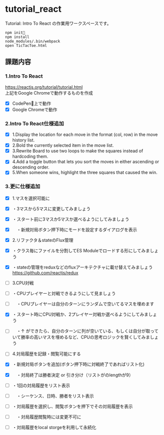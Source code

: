 # tutorial_react
Tutorial: Intro To React の作業用ワークスペースです。

    npm init
    npm install
    node_modules/.bin/webpack
    open TicTacToe.html

## 課題内容
### 1.Intro To React
https://reactjs.org/tutorial/tutorial.html  
上記をGoogle Chromeで動作するものを作成

- [x] CodePen上で動作
- [x] Google Chromeで動作

### 2.Intro To React仕様追加
- [x] 1.Display the location for each move in the format (col, row) in the move history list.
- [x] 2.Bold the currently selected item in the move list.
- [x] 3.Rewrite Board to use two loops to make the squares instead of hardcoding them.
- [x] 4.Add a toggle button that lets you sort the moves in either ascending or descending order.
- [x] 5.When someone wins, highlight the three squares that caused the win.

### 3.更に仕様追加
- [x] 1.マスを選択可能に
- [x] ・3マスから5マスに変更してみましょう
- [x] ・スタート前に3マスか5マスか選べるようにしてみましょう
- [x] 　・新規対局ボタン押下時にモードを設定するダイアログを表示
　　
- [x] 2.リファクタ＆stateのFlux管理
- [x] ・クラス毎にファイルを分割してES Moduleでロードする形にしてみましょう
- [x] ・stateの管理をreduxなどのfluxアーキテクチャに載せ替えてみましょう　https://github.com/reactjs/redux

- [ ] 3.CPU対戦
- [ ] ・CPUプレイヤーと対戦できるようにして見ましょう
- [ ] 　・CPUプレイヤーは自分のターンにランダムで空いてるマスを埋めます
- [x] ・スタート時にCPU対戦か、2プレイヤー対戦か選べるようにしてみましょう
- [ ] 　・↑ ができたら、自分のターンに列が空いている、もしくは自分が取っていて勝率の高いマスを埋めるなど、CPUの思考ロジックを賢くしてみましょう

- [ ] 4.対局履歴を記録・閲覧可能にする
- [x] ・新規対局ボタンを追加(ボタン押下時に対戦終了であればリスト化)
- [x] 　・対局終了は勝者決定 or 引き分け（リストがのlengthが9）
- [ ] ・1回の対局履歴をリスト表示
- [ ] 　・シーケンス、日時、勝者をリスト表示
- [ ] ・対局履歴を選択し、閲覧ボタンを押下でその対局履歴を表示
- [ ] 　・対局履歴閲覧時には変更不可に
- [ ] ・対局履歴をlocal storgeを利用して永続化